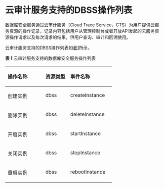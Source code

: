 # 云审计服务支持的DBSS操作列表<a name="dbss_01_0142"></a>

数据库安全服务通过云审计服务（Cloud Trace Service，CTS）为用户提供云服务资源的操作记录，记录内容包括用户从管理控制台或者开放API发起的云服务资源操作请求以及每次请求的结果，供用户查询、审计和回溯使用。

云审计服务支持的DBSS操作列表如[表1](#table52008441163754)所示。

**表 1**  云审计服务支持的数据库安全服务操作列表

<a name="table52008441163754"></a>
<table><thead align="left"><tr id="zh-cn_topic_0111166559_row35586605163754"><th class="cellrowborder" valign="top" width="35.55%" id="mcps1.2.4.1.1"><p id="zh-cn_topic_0111166559_p63942737163754"><a name="zh-cn_topic_0111166559_p63942737163754"></a><a name="zh-cn_topic_0111166559_p63942737163754"></a>操作名称</p>
</th>
<th class="cellrowborder" valign="top" width="23.169999999999998%" id="mcps1.2.4.1.2"><p id="zh-cn_topic_0111166559_p16413837105650"><a name="zh-cn_topic_0111166559_p16413837105650"></a><a name="zh-cn_topic_0111166559_p16413837105650"></a>资源类型</p>
</th>
<th class="cellrowborder" valign="top" width="41.28%" id="mcps1.2.4.1.3"><p id="zh-cn_topic_0111166559_p11065000163754"><a name="zh-cn_topic_0111166559_p11065000163754"></a><a name="zh-cn_topic_0111166559_p11065000163754"></a>事件名称</p>
</th>
</tr>
</thead>
<tbody><tr id="zh-cn_topic_0111166559_row22991462155616"><td class="cellrowborder" valign="top" width="35.55%" headers="mcps1.2.4.1.1 "><p id="zh-cn_topic_0111166559_p65646959155616"><a name="zh-cn_topic_0111166559_p65646959155616"></a><a name="zh-cn_topic_0111166559_p65646959155616"></a>创建实例</p>
</td>
<td class="cellrowborder" valign="top" width="23.169999999999998%" headers="mcps1.2.4.1.2 "><p id="zh-cn_topic_0111166559_p59026800165451"><a name="zh-cn_topic_0111166559_p59026800165451"></a><a name="zh-cn_topic_0111166559_p59026800165451"></a>dbss</p>
</td>
<td class="cellrowborder" valign="top" width="41.28%" headers="mcps1.2.4.1.3 "><p id="zh-cn_topic_0111166559_p27686863155616"><a name="zh-cn_topic_0111166559_p27686863155616"></a><a name="zh-cn_topic_0111166559_p27686863155616"></a>createInstance</p>
</td>
</tr>
<tr id="zh-cn_topic_0111166559_row61812375155616"><td class="cellrowborder" valign="top" width="35.55%" headers="mcps1.2.4.1.1 "><p id="zh-cn_topic_0111166559_p52180953155616"><a name="zh-cn_topic_0111166559_p52180953155616"></a><a name="zh-cn_topic_0111166559_p52180953155616"></a>删除实例</p>
</td>
<td class="cellrowborder" valign="top" width="23.169999999999998%" headers="mcps1.2.4.1.2 "><p id="zh-cn_topic_0111166559_p4786566165455"><a name="zh-cn_topic_0111166559_p4786566165455"></a><a name="zh-cn_topic_0111166559_p4786566165455"></a>dbss</p>
</td>
<td class="cellrowborder" valign="top" width="41.28%" headers="mcps1.2.4.1.3 "><p id="zh-cn_topic_0111166559_p1643209155616"><a name="zh-cn_topic_0111166559_p1643209155616"></a><a name="zh-cn_topic_0111166559_p1643209155616"></a>deleteInstance</p>
</td>
</tr>
<tr id="zh-cn_topic_0111166559_row38095708155616"><td class="cellrowborder" valign="top" width="35.55%" headers="mcps1.2.4.1.1 "><p id="zh-cn_topic_0111166559_p51158909155616"><a name="zh-cn_topic_0111166559_p51158909155616"></a><a name="zh-cn_topic_0111166559_p51158909155616"></a>开启实例</p>
</td>
<td class="cellrowborder" valign="top" width="23.169999999999998%" headers="mcps1.2.4.1.2 "><p id="zh-cn_topic_0111166559_p12500923155616"><a name="zh-cn_topic_0111166559_p12500923155616"></a><a name="zh-cn_topic_0111166559_p12500923155616"></a>dbss</p>
</td>
<td class="cellrowborder" valign="top" width="41.28%" headers="mcps1.2.4.1.3 "><p id="zh-cn_topic_0111166559_p9980484155616"><a name="zh-cn_topic_0111166559_p9980484155616"></a><a name="zh-cn_topic_0111166559_p9980484155616"></a>startInstance</p>
</td>
</tr>
<tr id="zh-cn_topic_0111166559_row36966343155616"><td class="cellrowborder" valign="top" width="35.55%" headers="mcps1.2.4.1.1 "><p id="zh-cn_topic_0111166559_p20363548155616"><a name="zh-cn_topic_0111166559_p20363548155616"></a><a name="zh-cn_topic_0111166559_p20363548155616"></a>关闭实例</p>
</td>
<td class="cellrowborder" valign="top" width="23.169999999999998%" headers="mcps1.2.4.1.2 "><p id="zh-cn_topic_0111166559_p54846190155616"><a name="zh-cn_topic_0111166559_p54846190155616"></a><a name="zh-cn_topic_0111166559_p54846190155616"></a>dbss</p>
</td>
<td class="cellrowborder" valign="top" width="41.28%" headers="mcps1.2.4.1.3 "><p id="zh-cn_topic_0111166559_p27978950155616"><a name="zh-cn_topic_0111166559_p27978950155616"></a><a name="zh-cn_topic_0111166559_p27978950155616"></a>stopInstance</p>
</td>
</tr>
<tr id="zh-cn_topic_0111166559_row62477845155616"><td class="cellrowborder" valign="top" width="35.55%" headers="mcps1.2.4.1.1 "><p id="zh-cn_topic_0111166559_p5733644155616"><a name="zh-cn_topic_0111166559_p5733644155616"></a><a name="zh-cn_topic_0111166559_p5733644155616"></a>重启实例</p>
</td>
<td class="cellrowborder" valign="top" width="23.169999999999998%" headers="mcps1.2.4.1.2 "><p id="zh-cn_topic_0111166559_p45509463155616"><a name="zh-cn_topic_0111166559_p45509463155616"></a><a name="zh-cn_topic_0111166559_p45509463155616"></a>dbss</p>
</td>
<td class="cellrowborder" valign="top" width="41.28%" headers="mcps1.2.4.1.3 "><p id="zh-cn_topic_0111166559_p4123095155616"><a name="zh-cn_topic_0111166559_p4123095155616"></a><a name="zh-cn_topic_0111166559_p4123095155616"></a>rebootInstance</p>
</td>
</tr>
</tbody>
</table>

